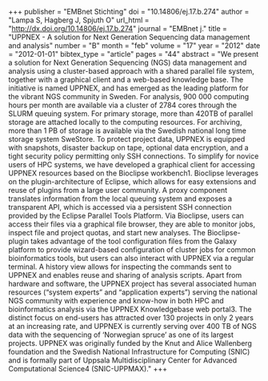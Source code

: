 +++
publisher = "EMBnet Stichting"
doi = "10.14806/ej.17.b.274"
author = "Lampa S, Hagberg J, Spjuth O"
url_html = "http://dx.doi.org/10.14806/ej.17.b.274"
journal = "EMBnet j."
title = "UPPNEX - A solution for Next Generation Sequencing data management and analysis"
number = "B"
month = "feb"
volume = "17"
year = "2012"
date = "2012-01-01"
bibtex_type = "article"
pages = "44"
abstract = "We present a solution for Next Generation Sequencing (NGS) data management and analysis using a cluster-based approach with a shared parallel file system, together with a graphical client and a web-based knowledge base. The initiative is named UPPNEX, and has emerged as the leading platform for the vibrant NGS community in Sweden. For analysis, 900 000 computing hours per month are available via a cluster of 2784 cores through the SLURM queuing system. For primary storage, more than 420TB of parallel storage are attached locally to the computing resources. For archiving, more than 1 PB of storage is available via the Swedish national long time storage system SweStore. To protect project data, UPPNEX is equipped with snapshots, disaster backup on tape, optional data encryption, and a tight security policy permitting only SSH connections. To simplify for novice users of HPC systems, we have developed a graphical client for accessing UPPNEX resources based on the Bioclipse workbench1. Bioclipse leverages on the plugin-architecture of Eclipse, which allows for easy extensions and reuse of plugins from a large user community. A proxy component translates information from the local queuing system and exposes a transparent API, which is accessed via a persistent SSH connection provided by the Eclipse Parallel Tools Platform. Via Bioclipse, users can access their files via a graphical file browser, they are able to monitor jobs, inspect file and project quotas, and start new analyses. The Bioclipse-plugin takes advantage of the tool configuration files from the Galaxy platform to provide wizard-based configuration of cluster jobs for common bioinformatics tools, but users can also interact with UPPNEX via a regular terminal. A history view allows for inspecting the commands sent to UPPNEX and enables reuse and sharing of analysis scripts. Apart from hardware and software, the UPPNEX project has several associated human resources (“system experts” and “application experts”) serving the national NGS community with experience and know-how in both HPC and bioinformatics analysis via the UPPNEX Knowledgebase web portal3. The distinct focus on end-users has attracted over 130 projects in only 2 years at an increasing rate, and UPPNEX is currently serving over 400 TB of NGS data with the sequencing of ‘Norwegian spruce’ as one of its largest projects. UPPNEX was originally funded by the Knut and Alice Wallenberg foundation and the Swedish National Infrastructure for Computing (SNIC) and is formally part of Uppsala Multidisciplinary Center for Advanced Computational Science4 (SNIC-UPPMAX)."
+++

